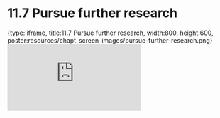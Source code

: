 # 11.7 Pursue further research
 
{type: iframe, title:11.7 Pursue further research, width:800, height:600, poster:resources/chapt_screen_images/pursue-further-research.png}
![](https://vgaysin1.github.io/CURE-MicrobialMysteries-test/pursue-further-research.html)
 

 
